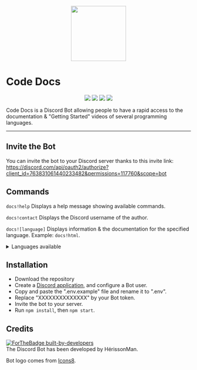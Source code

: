 <p align="center">
    <a href="https://github.com/HerissonMan-TMP/CodeDocs"><img src="https://img.icons8.com/flat_round/344/documents.png" width="150"></a>
</p>

# Code Docs

<p align="center">
    <img src="https://img.shields.io/github/release/Naereen/StrapDown.js.svg"> 
    <img src="https://img.shields.io/github/license/Naereen/StrapDown.js.svg">
    <img src="https://img.shields.io/badge/Maintained%3F-yes-green.svg">
    <img src="https://img.shields.io/github/downloads/Naereen/StrapDown.js/total.svg">
</p>

Code Docs is a Discord Bot allowing people to have a rapid access to the documentation & "Getting Started" videos of several programming languages.

---

## Invite the Bot
You can invite the bot to your Discord server thanks to this invite link:
<br>
https://discord.com/api/oauth2/authorize?client_id=763831061440233482&permissions=117760&scope=bot

## Commands
`docs!help` Displays a help message showing available commands.

`docs!contact` Displays the Discord username of the author.

`docs![language]` Displays information & the documentation for the specified language. Example: `docs!html`.

<details>
    <summary>Languages available</summary>
    <ul>
    <li>html</li>
    <li>css</li>
    <li>js</li>
    </ul>
</details>

## Installation
- Download the repository
- Create a [Discord application](https://discord.com/developers/applications), and configure a Bot user.
- Copy and paste the ".env.example" file and rename it to ".env".
- Replace "XXXXXXXXXXXXXX" by your Bot token.
- Invite the bot to your server.
- Run `npm install`, then `npm start`.

## Credits
[![ForTheBadge built-by-developers](http://ForTheBadge.com/images/badges/built-by-developers.svg)](https://github.com/HerissonMan-TMP)
<br>
The Discord Bot has been developed by HérissonMan.

Bot logo comes from [Icons8](https://icons8.com).
